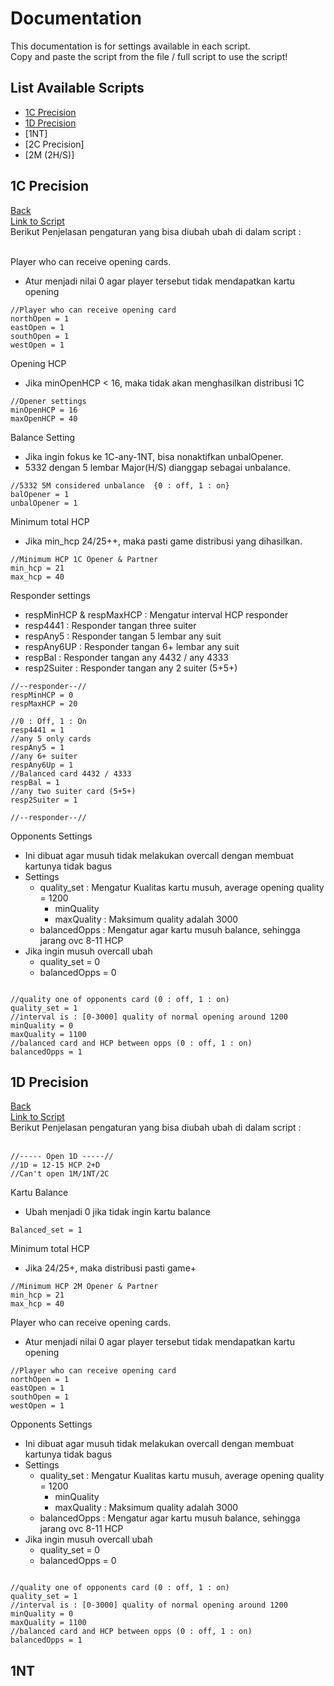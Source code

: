 # Documentation
This documentation is for settings available in each script.<br>
Copy and paste the script from the file / full script to use the script!<br>

## List Available Scripts
- [1C Precision](#1c-precision)
- [1D Precision](#1d-precision)
- [1NT]
- [2C Precision]
- [2M (2H/S)]

## 1C Precision
[Back](#list-available-scripts)<br>
[Link to Script](./1C.txt)<br>
Berikut Penjelasan pengaturan yang bisa diubah ubah di dalam script :<br>
<br>

Player who can receive opening cards.<br>
- Atur menjadi nilai 0 agar player tersebut tidak mendapatkan kartu opening <br>
```
//Player who can receive opening card
northOpen = 1
eastOpen = 1
southOpen = 1
westOpen = 1
```

Opening HCP
- Jika minOpenHCP < 16, maka tidak akan menghasilkan distribusi 1C
```
//Opener settings
minOpenHCP = 16
maxOpenHCP = 40
```

Balance Setting<br>
- Jika ingin fokus ke 1C-any-1NT, bisa nonaktifkan unbalOpener.<br>
- 5332 dengan 5 lembar Major(H/S) dianggap sebagai unbalance.<br>
```
//5332 5M considered unbalance  {0 : off, 1 : on}
balOpener = 1
unbalOpener = 1
```

Minimum total HCP<br>
- Jika min_hcp 24/25++, maka pasti game distribusi yang dihasilkan.<br>
```
//Minimum HCP 1C Opener & Partner
min_hcp = 21
max_hcp = 40
```


Responder settings<br>
- respMinHCP & respMaxHCP : Mengatur interval HCP responder
- resp4441 : Responder tangan three suiter
- respAny5 : Responder tangan 5 lembar any suit
- respAny6UP : Responder tangan 6+ lembar any suit
- respBal : Responder tangan any 4432 / any 4333
- resp2Suiter : Responder tangan any 2 suiter (5+5+)

```
//--responder--//
respMinHCP = 0
respMaxHCP = 20

//0 : Off, 1 : On
resp4441 = 1
//any 5 only cards
respAny5 = 1
//any 6+ suiter
respAny6Up = 1
//Balanced card 4432 / 4333
respBal = 1
//any two suiter card (5+5+)
resp2Suiter = 1

//--responder--//
```

Opponents Settings<br>
- Ini dibuat agar musuh tidak melakukan overcall dengan membuat kartunya tidak bagus
- Settings
    - quality_set : Mengatur Kualitas kartu musuh, average opening quality = 1200
        - minQuality
        - maxQuality : Maksimum quality adalah 3000
    - balancedOpps : Mengatur agar kartu musuh balance, sehingga jarang ovc 8-11 HCP
- Jika ingin musuh overcall ubah
    - quality_set = 0
    - balancedOpps = 0
```

//quality one of opponents card (0 : off, 1 : on)
quality_set = 1
//interval is : [0-3000] quality of normal opening around 1200
minQuality = 0
maxQuality = 1100
//balanced card and HCP between opps (0 : off, 1 : on)
balancedOpps = 1
```

## 1D Precision
[Back](#list-available-scripts)<br>
[Link to Script](./1D.txt)<br>
Berikut Penjelasan pengaturan yang bisa diubah ubah di dalam script :<br>
<br>

```
//----- Open 1D -----//
//1D = 12-15 HCP 2+D
//Can't open 1M/1NT/2C
```

Kartu Balance
- Ubah menjadi 0 jika tidak ingin kartu balance
```
Balanced_set = 1
```

Minimum total HCP
- Jika 24/25+, maka distribusi pasti game+
```
//Minimum HCP 2M Opener & Partner
min_hcp = 21
max_hcp = 40
```

Player who can receive opening cards.<br>
- Atur menjadi nilai 0 agar player tersebut tidak mendapatkan kartu opening <br>
```
//Player who can receive opening card
northOpen = 1
eastOpen = 1
southOpen = 1
westOpen = 1
```

Opponents Settings<br>
- Ini dibuat agar musuh tidak melakukan overcall dengan membuat kartunya tidak bagus
- Settings
    - quality_set : Mengatur Kualitas kartu musuh, average opening quality = 1200
        - minQuality
        - maxQuality : Maksimum quality adalah 3000
    - balancedOpps : Mengatur agar kartu musuh balance, sehingga jarang ovc 8-11 HCP
- Jika ingin musuh overcall ubah
    - quality_set = 0
    - balancedOpps = 0
```

//quality one of opponents card (0 : off, 1 : on)
quality_set = 1
//interval is : [0-3000] quality of normal opening around 1200
minQuality = 0
maxQuality = 1100
//balanced card and HCP between opps (0 : off, 1 : on)
balancedOpps = 1
```

## 1NT